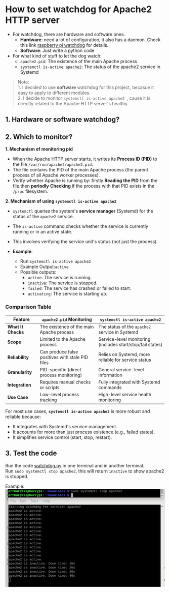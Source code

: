 # How to set watchdog for Apache2 HTTP server

- For watchdog, there are hardware and software ones.
  - **Hardware**: need a lot of configuration, it also has a daemon. Check this link [raspberry pi watchdog](https://gist.github.com/lbussy/17f57adefbf744a102166d0894b54c6c) for details.
  - **Software**: Just write a python code
- For what kind of stuff to let the dog watch:
  - `apache2.pid`: The existence of the main Apache process
  - `systemctl is-active apache2`: The status of the apache2 service in Systemd

> Note: <br> 1. I decided to use **software** watchdog for this project, becasue it easy to apply to different modules.
> <br>2. I decide to monitor `systemctl is-active apache2
`, cause it is directly related to the Apache HTTP server's healthy.

## 1. Hardware or software watchdog?

## 2. Which to monitor?

**1. Mechanism of monitoring pid**

- When the Apache HTTP server starts, it writes its **Process ID (PID)** to the file `/var/run/apache2/apache2.pid`.
- The file contains the PID of the main Apache process (the parent process of all Apache worker processes).
- Verify whether Apache is running by: firstly **Reading the PID** from the file.then **periodly** **Checking** if the process with that PID exists in the `/proc` filesystem.

**2. Mechanism of using `systemctl is-active apache2`**

- `systemctl` queries the system's **service manager** (Systemd) for the status of the `apache2` service.
- The `is-active` command checks whether the service is currently running or in an active state.
- This involves verifying the service unit's status (not just the process).

- **Example**:
  - Run:`systemctl is-active apache2`
  - Example Output:`active`
  - Possible outputs:
    - `active`: The service is running.
    - `inactive`: The service is stopped.
    - `failed`: The service has crashed or failed to start.
    - `activating`: The service is starting up.

### **Comparison Table**

| Feature            | `apache2.pid` Monitoring                         | `systemctl is-active apache2`                              |
| ------------------ | ------------------------------------------------ | ---------------------------------------------------------- |
| **What It Checks** | The existence of the main Apache process         | The status of the `apache2` service in Systemd             |
| **Scope**          | Limited to the Apache process                    | Service-level monitoring (includes start/stop/fail states) |
| **Reliability**    | Can produce false positives with stale PID files | Relies on Systemd, more reliable for service status        |
| **Granularity**    | PID-specific (direct process monitoring)         | General service-level information                          |
| **Integration**    | Requires manual checks or scripts                | Fully integrated with Systemd commands                     |
| **Use Case**       | Low-level process tracking                       | High-level service health monitoring                       |

For most use cases, **`systemctl is-active apache2`** is more robust and reliable because:

- It integrates with Systemd's service management.
- It accounts for more than just process existence (e.g., failed states).
- It simplifies service control (start, stop, restart).

## 3. Test the code

Run the code [watchdog.py](./standalone_test6_custom_watchdog.py) in one terminal and in another terminal. <br> Run
`sudo systemctl stop apache2`, this will return `inactive` to show apache2 is stopped.

Example:
![reboot after 120s](./document_media/20241123_19h21m02s_grim.png)
